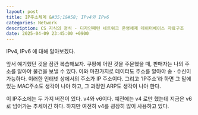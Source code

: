 ```yaml
---
layout: post
title: IP주소체계 &#35;1&#58; IPv4와 IPv6
categories: Network
description: CS 지식의 정석 - 디자인패턴 네트워크 운영체제 데이터베이스 자료구조
date: 2025-04-09 23:45:00 +0900
---
```

IPv4, IPv6 에 대해 알아보겠다.

앞서 얘기했던 것을 잠깐 복습해보자. 쿠팡에 어떤 것을 주문했을 때, 판매자는 나의 주소를 알아야 물건을 보낼 수 있다. 이와 마찬가지로 데이터도 주소를 알아야 송 &#183; 수신이 가능하다. 이러한 인터넷 상에서의 주소가 IP 주소이다. 그리고 'IP주소'라 하면 그 밑에 있는 MAC주소도 생각이 나야 하고, 그 과정인 ARP도 생각이 나야 한다.

이 IP주소에는 두 가지 버전이 있다. v4와 v6이다. 예전에는 v4 로만 했는데 지금은 v6 로 넘어가는 추세이긴 하다. 하지만 여전히 v4를 굉장히 많이 사용하고 있다.